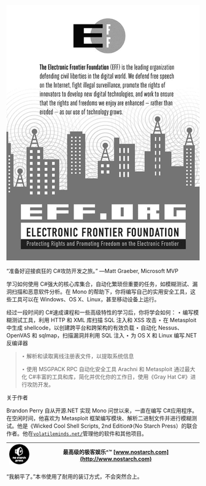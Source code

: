 ![](img/00005.jpg)

“准备好迎接疯狂的 C#攻防开发之旅。” —Matt Graeber, Microsoft MVP

学习如何使用 C#强大的核心库集合，自动化繁琐但重要的任务，如模糊测试、漏洞扫描和恶意软件分析。在 Mono 的帮助下，你将编写自己的实用安全工具，这些工具可以在 Windows、OS X、Linux，甚至移动设备上运行。

经过一段时间的 C#速成课程和一些高级特性的学习后，你将学会如何： ⋆ 编写模糊测试工具，利用 HTTP 和 XML 库扫描 SQL 注入和 XSS 攻击 ⋆ 在 Metasploit 中生成 shellcode，以创建跨平台和跨架构的有效负载 ⋆ 自动化 Nessus、OpenVAS 和 sqlmap，扫描漏洞并利用 SQL 注入 ⋆ 为 OS X 和 Linux 编写.NET 反编译器

> ⋆ 解析和读取离线注册表文件，以提取系统信息
> 
> ⋆ 使用 MSGPACK RPC 自动化安全工具 Arachni 和 Metasploit 通过最大化 C#丰富的工具和库，简化并优化你的工作日，使用《Gray Hat C#》进行攻防开发。

关于作者

Brandon Perry 自从开源.NET 实现 Mono 问世以来，一直在编写 C#应用程序。在空闲时间，他喜欢为 Metasploit 框架编写模块、解析二进制文件并进行模糊测试。他是《Wicked Cool Shell Scripts, 2nd Edition》（No Starch Press）的联合作者。他在[`volatileminds.net/`](https://volatileminds.net/)管理他的软件和其他项目。

| ![](img/00009.jpg) | 最高级的极客娱乐^™ [www.nostarch.com](http://www.nostarch.com) |
| --- | --- |

“我躺平了。”本书使用了耐用的装订方式，不会突然合上。
